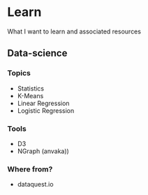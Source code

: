# Learn
What I want to learn and associated resources

## Data-science
### Topics
* Statistics
* K-Means
* Linear Regression
* Logistic Regression
### Tools
* D3
* NGraph (anvaka))
### Where from?
* dataquest.io
